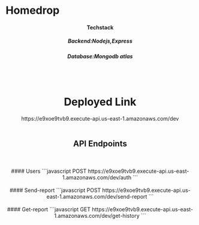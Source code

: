# H o m e d r o p 

<div align="center">
<h4>Techstack</h4>
<h5>Backend:Nodejs,Express</h5>
<h5>Database:Mongodb atlas</h5>

  <br> <br>
 <h1>Deployed Link</h1>
 https://e9xoe9tvb9.execute-api.us-east-1.amazonaws.com/dev  <br> <br>

  
 ## API Endpoints
 <br>
 <br>
    #### Users
    ```javascript
       POST  https://e9xoe9tvb9.execute-api.us-east-1.amazonaws.com/dev/auth
         ```
         <br>
         <br>
    #### Send-report
    ```javascript
       POST  https://e9xoe9tvb9.execute-api.us-east-1.amazonaws.com/dev/send-report
      ```
      <br>
      <br>
    #### Get-report
    ```javascript
       GET  https://e9xoe9tvb9.execute-api.us-east-1.amazonaws.com/dev/get-history
    ```
    
    
   
   
  
</div>
 
 
